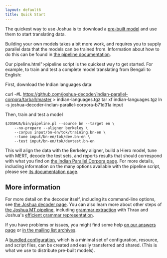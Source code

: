 ```yaml
---
layout: default6
title: Quick Start
---
```


The quickest way to use Joshua is to download a
[pre-built model](/6.0/models.html) and use them to start translating data.

Building your own models takes a bit more work, and requires you to
supply parallel data that the models can be trained from. Information
about how to do this can be found in [the pipeline documentation](/6.0/pipeline.html).

Our pipeline.html">pipeline script</a> is the quickest way to get started. For example, to
train and test a complete model translating from Bengali to English:

First, download the Indian languages data:
   
   curl -#L https://github.com/joshua-decoder/indian-parallel-corpora/tarball/master > indian-languages.tgz
    tar xf indian-languages.tgz
    ln -s joshua-decoder-indian-parallel-corpora-b71d31a input

Then, train and test a model

    $JOSHUA/bin/pipeline.pl --source bn --target en \
        --no-prepare --aligner berkeley \
        --corpus input/bn-en/tok/training.bn-en \
        --tune input/bn-en/tok/dev.bn-en \
        --test input/bn-en/tok/devtest.bn-en

This will align the data with the Berkeley aligner, build a Hiero model, tune with MERT, decode the
test sets, and reports results that should correspond with what you find on <a
href="/indian-parallel-corpora/">the Indian Parallel Corpora page</a>. For
more details, including information on the many options available with the pipeline script, please
see <a href="pipeline.html">its documentation page</a>.

## More information

For more detail on the decoder itself, including its command-line options, see
[the Joshua decoder page](decoder.html).  You can also learn more about other steps of
[the Joshua MT pipeline](pipeline.html), including [grammar extraction](thrax.html) with Thrax and
Joshua's [efficient grammar representation](packing.html).

If you have problems or issues, you might find some help [on our answers page](faq.html) or
[in the mailing list archives](https://groups.google.com/forum/?fromgroups#!forum/joshua_support).

A [bundled configuration](bundle.html), which is a minimal set of
configuration, resource, and script files, can be created and easily
transferred and shared. (This is what we use to distribute pre-built models).
